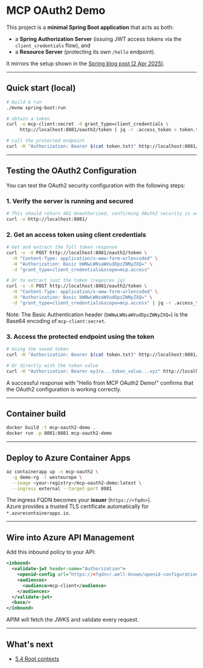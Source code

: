 # MCP OAuth2 Demo

This project is a **minimal Spring Boot application** that acts as both:

* a **Spring Authorization Server** (issuing JWT access tokens via the `client_credentials` flow), and  
* a **Resource Server** (protecting its own `/hello` endpoint).

It mirrors the setup shown in the [Spring blog post (2 Apr 2025)](https://spring.io/blog/2025/04/02/mcp-server-oauth2).

---

## Quick start (local)

```bash
# build & run
./mvnw spring-boot:run

# obtain a token
curl -u mcp-client:secret -d grant_type=client_credentials \
     http://localhost:8081/oauth2/token | jq -r .access_token > token.txt

# call the protected endpoint
curl -H "Authorization: Bearer $(cat token.txt)" http://localhost:8081/hello
```

---

## Testing the OAuth2 Configuration

You can test the OAuth2 security configuration with the following steps:

### 1. Verify the server is running and secured

```bash
# This should return 401 Unauthorized, confirming OAuth2 security is active
curl -v http://localhost:8081/
```

### 2. Get an access token using client credentials

```bash
# Get and extract the full token response
curl -v -X POST http://localhost:8081/oauth2/token \
  -H "Content-Type: application/x-www-form-urlencoded" \
  -H "Authorization: Basic bWNwLWNsaWVudDpzZWNyZXQ=" \
  -d "grant_type=client_credentials&scope=mcp.access"

# Or to extract just the token (requires jq)
curl -s -X POST http://localhost:8081/oauth2/token \
  -H "Content-Type: application/x-www-form-urlencoded" \
  -H "Authorization: Basic bWNwLWNsaWVudDpzZWNyZXQ=" \
  -d "grant_type=client_credentials&scope=mcp.access" | jq -r .access_token > token.txt
```

Note: The Basic Authentication header (`bWNwLWNsaWVudDpzZWNyZXQ=`) is the Base64 encoding of `mcp-client:secret`.

### 3. Access the protected endpoint using the token

```bash
# Using the saved token
curl -H "Authorization: Bearer $(cat token.txt)" http://localhost:8081/hello

# Or directly with the token value
curl -H "Authorization: Bearer eyJra...token_value...xyz" http://localhost:8081/hello
```

A successful response with "Hello from MCP OAuth2 Demo!" confirms that the OAuth2 configuration is working correctly.

---

## Container build

```bash
docker build -t mcp-oauth2-demo .
docker run -p 8081:8081 mcp-oauth2-demo
```

---

## Deploy to **Azure Container Apps**

```bash
az containerapp up -n mcp-oauth2 \
  -g demo-rg -l westeurope \
  --image <your-registry>/mcp-oauth2-demo:latest \
  --ingress external --target-port 8081
```

The ingress FQDN becomes your **issuer** (`https://<fqdn>`).  
Azure provides a trusted TLS certificate automatically for `*.azurecontainerapps.io`.

---

## Wire into **Azure API Management**

Add this inbound policy to your API:

```xml
<inbound>
  <validate-jwt header-name="Authorization">
    <openid-config url="https://<fqdn>/.well-known/openid-configuration"/>
    <audiences>
      <audience>mcp-client</audience>
    </audiences>
  </validate-jwt>
  <base/>
</inbound>
```

APIM will fetch the JWKS and validate every request.

---

## What's next

- [5.4 Root contexts](../mcp-root-contexts/README.md)